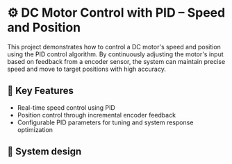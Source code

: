 # ⚙️ DC Motor Control with PID – Speed and Position
This project demonstrates how to control a DC motor's speed and position using the PID control algorithm. By continuously adjusting the motor's input based on feedback from a encoder sensor, the system can maintain precise speed and move to target positions with high accuracy.

## 🔧 Key Features
  - Real-time speed control using PID
  - Position control through incremental encoder feedback
  - Configurable PID parameters for tuning and system response optimization
## 🧠 System design

